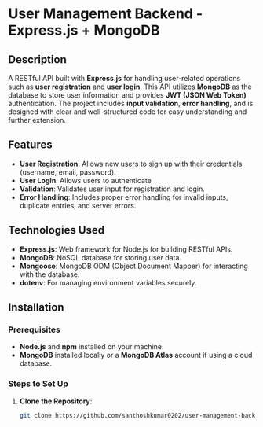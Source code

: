 # User Management Backend - Express.js + MongoDB

## Description
A RESTful API built with **Express.js** for handling user-related operations such as **user registration** and **user login**. This API utilizes **MongoDB** as the database to store user information and provides **JWT (JSON Web Token)** authentication. The project includes **input validation**, **error handling**, and is designed with clear and well-structured code for easy understanding and further extension.

## Features
- **User Registration**: Allows new users to sign up with their credentials (username, email, password).
- **User Login**: Allows users to authenticate 
- **Validation**: Validates user input for registration and login.
- **Error Handling**: Includes proper error handling for invalid inputs, duplicate entries, and server errors.

## Technologies Used
- **Express.js**: Web framework for Node.js for building RESTful APIs.
- **MongoDB**: NoSQL database for storing user data.
- **Mongoose**: MongoDB ODM (Object Document Mapper) for interacting with the database.
- **dotenv**: For managing environment variables securely.

## Installation

### Prerequisites
- **Node.js** and **npm** installed on your machine.
- **MongoDB** installed locally or a **MongoDB Atlas** account if using a cloud database.


### Steps to Set Up

1. **Clone the Repository**:
   ```bash
   git clone https://github.com/santhoshkumar0202/user-management-backend.git
